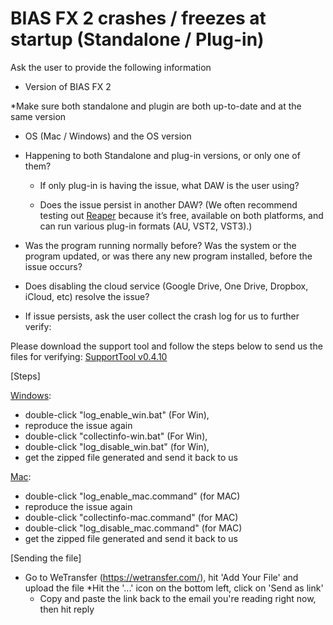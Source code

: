 # BIAS FX 2 crashes / freezes at startup (Standalone / Plug-in)
Ask the user to provide the following information

-   Version of BIAS FX 2  

*Make sure both standalone and plugin are both up-to-date and at the same version   

-   OS (Mac / Windows) and the OS version

-   Happening to both Standalone and plug-in versions, or only one of them?

	-   If only plug-in is having the issue, what DAW is the user using? 
	  
	-   Does the issue persist in another DAW? (We often recommend testing out [Reaper](https://www.reaper.fm/) because it’s free, available on both platforms, and can run various plug-in formats (AU, VST2, VST3).)

-   Was the program running normally before? Was the system or the program updated, or was there any new program installed, before the issue occurs?

-   Does disabling the cloud service (Google Drive, One Drive, Dropbox, iCloud, etc) resolve the issue? 

-   If issue persists, ask the user collect the crash log for us to further verify:


Please download the support tool and follow the steps below to send us the files for verifying:
[SupportTool v0.4.10](https://drive.google.com/file/d/1wdi7wcj9NUrRzNeKUWaaacBesu_fMrsj/view?usp/sharing)

[Steps]

<u>Windows</u>:

* double-click "log_enable_win.bat" (For Win),
* reproduce the issue again
* double-click "collectinfo-win.bat" (For Win),
* double-click "log_disable_win.bat" (for Win),
* get the zipped file generated and send it back to us

<u>Mac</u>:

* double-click "log_enable_mac.command" (for MAC)
* reproduce the issue again
* double-click "collectinfo-mac.command" (for MAC)
* double-click "log_disable_mac.command" (for MAC)
* get the zipped file generated and send it back to us

[Sending the file]

* Go to WeTransfer (https://wetransfer.com/), hit 'Add Your File' and upload the file
  *Hit the '...' icon on the bottom left, click on 'Send as link'
  * Copy and paste the link back to the email you're reading right now, then hit reply

